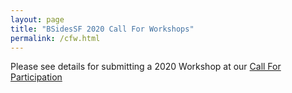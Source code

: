 ```yaml
---
layout: page
title: "BSidesSF 2020 Call For Workshops"
permalink: /cfw.html
--- 
```


Please see details for submitting a 2020 Workshop at our [Call For Participation](https://bsidessf.org/cfp.html)
